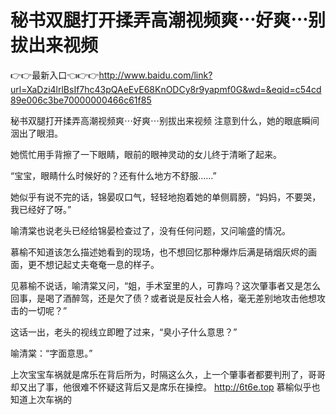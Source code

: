 # 秘书双腿打开揉弄高潮视频爽⋯好爽⋯别拔出来视频

👉👉最新入口👈👉👉http://www.baidu.com/link?url=XaDzi4lrlBsIf7hc43pQAeEvE68KnODCy8r9yapmf0G&wd=&eqid=c54cd89e006c3be70000000466c61f85

秘书双腿打开揉弄高潮视频爽⋯好爽⋯别拔出来视频
注意到什么，她的眼底瞬间洇出了眼泪。

她慌忙用手背擦了一下眼睛，眼前的眼神灵动的女儿终于清晰了起来。

“宝宝，眼睛什么时候好的？还有什么地方不舒服……”

她似乎有说不完的话，锦晏叹口气，轻轻地抱着她的单侧肩膀，“妈妈，不要哭，我已经好了呀。”

喻清棠也说老头已经给锦晏检查过了，没有任何问题，又问喻盛的情况。

慕榆不知道该怎么描述她看到的现场，也不想回忆那种爆炸后满是硝烟灰烬的画面，更不想记起丈夫奄奄一息的样子。

见慕榆不说话，喻清棠又问，“姐，手术室里的人，可靠吗？这次肇事者又是怎么回事，是喝了酒醉驾，还是欠了债？或者说是反社会人格，毫无差别地攻击他想攻击的一切呢？”

这话一出，老头的视线立即瞪了过来，“臭小子什么意思？”

喻清棠：“字面意思。”

上次宝宝车祸就是席乐在背后所为，时隔这么久，上一个肇事者都要判刑了，哥哥却又出了事，他很难不怀疑这背后又是席乐在操控。
http://6t6e.top
慕榆似乎也知道上次车祸的
